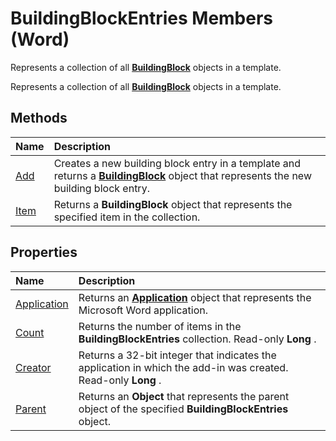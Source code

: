
# BuildingBlockEntries Members (Word)
Represents a collection of all  **[BuildingBlock](2558b89f-8552-bb71-fa40-101cab2635ba.md)** objects in a template.

Represents a collection of all  **[BuildingBlock](2558b89f-8552-bb71-fa40-101cab2635ba.md)** objects in a template.


## Methods



|**Name**|**Description**|
|:-----|:-----|
|[Add](09578906-ea6d-9475-e026-b9dc437f451b.md)|Creates a new building block entry in a template and returns a  **[BuildingBlock](2558b89f-8552-bb71-fa40-101cab2635ba.md)** object that represents the new building block entry.|
|[Item](6adb7a4a-0b0b-1933-7cb7-0a8a78c98098.md)|Returns a  **BuildingBlock** object that represents the specified item in the collection.|

## Properties



|**Name**|**Description**|
|:-----|:-----|
|[Application](f11fcafb-c75a-f941-ee89-49f8fc422848.md)|Returns an  **[Application](d1cf6f8f-4e88-bf01-93b4-90a83f79cb44.md)** object that represents the Microsoft Word application.|
|[Count](c81afbb7-2f6b-2733-e561-d7d8ef790c7e.md)|Returns the number of items in the  **BuildingBlockEntries** collection. Read-only **Long** .|
|[Creator](41cc6b8f-18f1-695e-f811-fc597e6dcb51.md)|Returns a 32-bit integer that indicates the application in which the add-in was created. Read-only  **Long** .|
|[Parent](b24e4da5-1cc5-9359-1dbf-d28a24d6db22.md)|Returns an  **Object** that represents the parent object of the specified **BuildingBlockEntries** object.|
